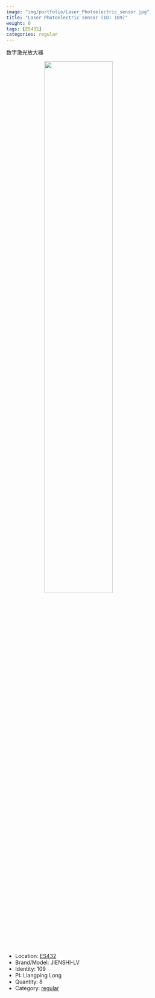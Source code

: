 ```yaml
---
image: "img/portfolio/Laser_Photoelectric_sensor.jpg"
title: "Laser Photoelectric sensor (ID: 109)"
weight: 0
tags: [ES432]
categories: regular
---
```


数字激光放大器

<!--more-->

<img src="../../img/portfolio/Laser_Photoelectric_sensor.jpg" width="60%" style="display: block; margin: auto;">

- Location: [ES432](../../tags/es432)
- Brand/Model: JIENSHI-LV
- Identity: 109
- PI: Liangping Long
- Quantity: 8
- Category: [regular](../../categories/regular)






